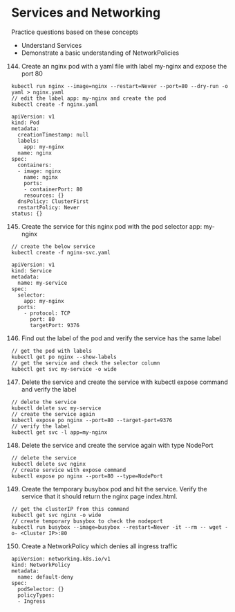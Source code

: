 # Services and Networking
Practice questions based on these concepts

* Understand Services
* Demonstrate a basic understanding of NetworkPolicies

144. Create an nginx pod with a yaml file with label my-nginx and expose the port 80
```shell=
kubectl run nginx --image=nginx --restart=Never --port=80 --dry-run -o yaml > nginx.yaml
// edit the label app: my-nginx and create the pod
kubectl create -f nginx.yaml
```
```yaml=
apiVersion: v1
kind: Pod
metadata:
  creationTimestamp: null
  labels:
    app: my-nginx
  name: nginx
spec:
  containers:
  - image: nginx
    name: nginx
    ports:
    - containerPort: 80
    resources: {}
  dnsPolicy: ClusterFirst
  restartPolicy: Never
status: {}
```

145. Create the service for this nginx pod with the pod selector app: my-nginx
```shell=
// create the below service
kubectl create -f nginx-svc.yaml
```
```yaml=
apiVersion: v1
kind: Service
metadata:
  name: my-service
spec:
  selector:
    app: my-nginx
  ports:
    - protocol: TCP
      port: 80
      targetPort: 9376
```

146. Find out the label of the pod and verify the service has the same label
```shell=
// get the pod with labels
kubectl get po nginx --show-labels
// get the service and check the selector column
kubectl get svc my-service -o wide
```
147. Delete the service and create the service with kubectl expose command and verify the label
```shell=
// delete the service
kubectl delete svc my-service
// create the service again
kubectl expose po nginx --port=80 --target-port=9376
// verify the label
kubectl get svc -l app=my-nginx
```
148. Delete the service and create the service again with type NodePort
```shell=
// delete the service
kubectl delete svc nginx
// create service with expose command
kubectl expose po nginx --port=80 --type=NodePort
```
149. Create the temporary busybox pod and hit the service. Verify the service that it should return the nginx page index.html.
```shell=
// get the clusterIP from this command
kubectl get svc nginx -o wide
// create temporary busybox to check the nodeport
kubectl run busybox --image=busybox --restart=Never -it --rm -- wget -o- <Cluster IP>:80
```
150. Create a NetworkPolicy which denies all ingress traffic
```yaml=
apiVersion: networking.k8s.io/v1
kind: NetworkPolicy
metadata:
  name: default-deny
spec:
  podSelector: {}
  policyTypes:
  - Ingress
```  